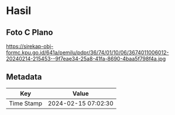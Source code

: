 # Hasil

## Foto C Plano

https://sirekap-obj-formc.kpu.go.id/641a/pemilu/pdpr/36/74/01/10/06/3674011006012-20240214-215453--9f7eae34-25a8-41fa-8690-4baa5f798f4a.jpg


## Metadata

| Key        | Value               |
| ---------- | ------------------- |
| Time Stamp | 2024-02-15 07:02:30 |



